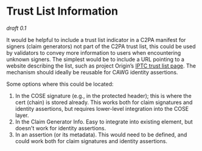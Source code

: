 # Trust List Information

_draft 0.1_

 It would be helpful to include a trust list indicator in a C2PA manifest for signers (claim generators) not part of the C2PA trust list, this could be used by validators to convey more information to users when encountering unknown signers. The simplest would be to include a URL pointing to a website describing the list, such as project Origin’s [IPTC trust list page](https://iptc.org/origin-trust-list/). The mechanism should ideally be reusable for CAWG identity assertions.

Some options where this could be located:
1. In the COSE signature (e.g., in the protected header); this is where the cert (chain) is stored already. This works both for claim signatures and identity assertions, but requires lower-level integration into the COSE layer.
2. In the Claim Generator Info. Easy to integrate into existing element, but doesn't work for identity assertions.
3. In an assertion (or its metadata). This would need to be defined, and could work both for claim signatures and identity assertions.
